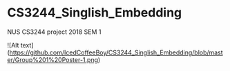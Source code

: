 # CS3244_Singlish_Embedding
NUS CS3244 project 2018 SEM 1

![Alt text] (https://github.com/IcedCoffeeBoy/CS3244_Singlish_Embedding/blob/master/Group%201%20Poster-1.png)
